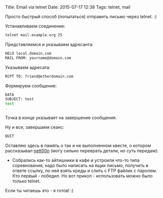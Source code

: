Title: Email via telnet
Date: 2015-07-17 12:38
Tags: telnet, mail

Просто быстрый способ (попытаться) отправить письмо через telnet. :)

Устанавливаем соединение:

```bash
telnet mail.example.org 25
```

Представляемся и указываем адреса*н*та:

```bash
HELO local.domain.com
MAIL FROM: yourname@domain.com
```

Указываем адресата:

```bash
RCPT TO: friend@otherdomain.com
```

Формируем сообщение:

```bash
DATA
SUBJECT: test
test
.
```

Точка в конце указывает на завершение сообщения.

Ну и все, завершаем сеанс:

```bash
QUIT
```

Оставляю здесь в память о так и не выполненном квесте, о котором рассказывал [nett00n](http://nett00n.org/) (могу сильно переврать детали, но суть передам):

- Собрались как-то айтишники в кафе и устроили что-то типа соревнования, надо было написать на ящик письмо, получить в ответе ссылку, по ней взять креды и слить с FTP файлик с паролем. Кто первый - победил. Но вот прикол - использовать можно было только telnet.

Если ты читаешь это - я готов! :)
